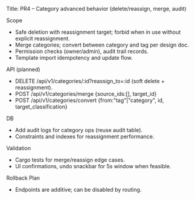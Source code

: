 Title: PR4 – Category advanced behavior (delete/reassign, merge, audit)

Scope
- Safe deletion with reassignment target; forbid when in use without explicit reassignment.
- Merge categories; convert between category and tag per design doc.
- Permission checks (owner/admin), audit trail records.
- Template import idempotency and update flow.

API (planned)
- DELETE /api/v1/categories/:id?reassign_to=:id (soft delete + reassignment).
- POST /api/v1/categories/merge {source_ids:[], target_id}
- POST /api/v1/categories/convert {from:"tag"|"category", id, target_classification}

DB
- Add audit logs for category ops (reuse audit table).
- Constraints and indexes for reassignment performance.

Validation
- Cargo tests for merge/reassign edge cases.
- UI confirmations, undo snackbar for 5s window when feasible.

Rollback Plan
- Endpoints are additive; can be disabled by routing.

